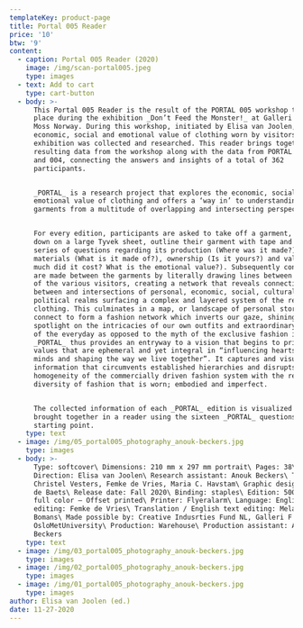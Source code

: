 ```yaml
---
templateKey: product-page
title: Portal 005 Reader
price: '10'
btw: '9'
content:
  - caption: Portal 005 Reader (2020)
    image: /img/scan-portal005.jpeg
    type: images
  - text: Add to cart
    type: cart-button
  - body: >-
      This Portal 005 Reader is the result of the PORTAL 005 workshop that took
      place during the exhibition _Don’t Feed the Monster!_ at Galleri F 15,
      Moss Norway. During this workshop, initiated by Elisa van Joolen, the
      economic, social and emotional value of clothing worn by visitors of the
      exhibition was collected and researched. This reader brings together the
      resulting data from the workshop along with the data from PORTAL 001, 002
      and 004, connecting the answers and insights of a total of 362
      participants.  


      _PORTAL_ is a research project that explores the economic, social and
      emotional value of clothing and offers a ‘way in’ to understanding
      garments from a multitude of overlapping and intersecting perspectives. 


      For every edition, participants are asked to take off a garment, lay it
      down on a large Tyvek sheet, outline their garment with tape and answer a
      series of questions regarding its production (Where was it made?),
      materials (What is it made of?), ownership (Is it yours?) and value (How
      much did it cost? What is the emotional value?). Subsequently connections
      are made between the garments by literally drawing lines between the items
      of the various visitors, creating a network that reveals connections
      between and intersections of personal, economic, social, cultural and
      political realms surfacing a complex and layered system of the reality of
      clothing. This culminates in a map, or landscape of personal stories that
      connect to form a fashion network which inverts our gaze, shining a
      spotlight on the intricacies of our own outfits and extraordinary aspects
      of the everyday as opposed to the myth of the exclusive fashion image.
      _PORTAL_ thus provides an entryway to a vision that begins to prioritise
      values that are ephemeral and yet integral in “influencing hearts and
      minds and shaping the way we live together”. It captures and visualises
      information that circumvents established hierarchies and disrupts the
      homogeneity of the commercially driven fashion system with the refreshing
      diversity of fashion that is worn; embodied and imperfect. 


      The collected information of each _PORTAL_ edition is visualized and
      brought together in a reader using the sixteen _PORTAL_ questions as their
      starting point.
    type: text
  - image: /img/05_portal005_photography_anouk-beckers.jpg
    type: images
  - body: >-
      Type: softcover\ Dimensions: 210 mm x 297 mm portrait\ Pages: 38\ Art
      Direction: Elisa van Joolen\ Research assistant: Anouk Beckers\ Text:
      Christel Vesters, Femke de Vries, Maria C. Havstam\ Graphic design: Bart
      de Baets\ Release date: Fall 2020\ Binding: staples\ Edition: 500\ Color:
      full color – Offset printed\ Printer: Flyeralarm\ Language: English\ Text
      editing: Femke de Vries\ Translation / English text editing: Melanie
      Bomans\ Made possible by: Creative Indusrties Fund NL, Galleri F 15,
      OsloMetUniversity\ Production: Warehouse\ Production assistant: Anouk
      Beckers
    type: text
  - image: /img/03_portal005_photography_anouk-beckers.jpg
    type: images
  - image: /img/02_portal005_photography_anouk-beckers.jpg
    type: images
  - image: /img/01_portal005_photography_anouk-beckers.jpg
    type: images
author: Elisa van Joolen (ed.)
date: 11-27-2020
---
```


